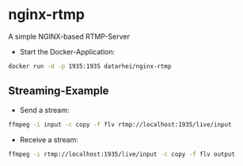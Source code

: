 # nginx-rtmp
A simple NGINX-based RTMP-Server

* Start the Docker-Application:

 ```sh
docker run -d -p 1935:1935 datarhei/nginx-rtmp
 ```

## Streaming-Example

* Send a stream:

 ```sh
ffmpeg -i input -c copy -f flv rtmp://localhost:1935/live/input
 ```
 
* Receive a stream:
 
 ```sh
ffmpeg -i rtmp://localhost:1935/live/input -c copy -f flv output
 ```

